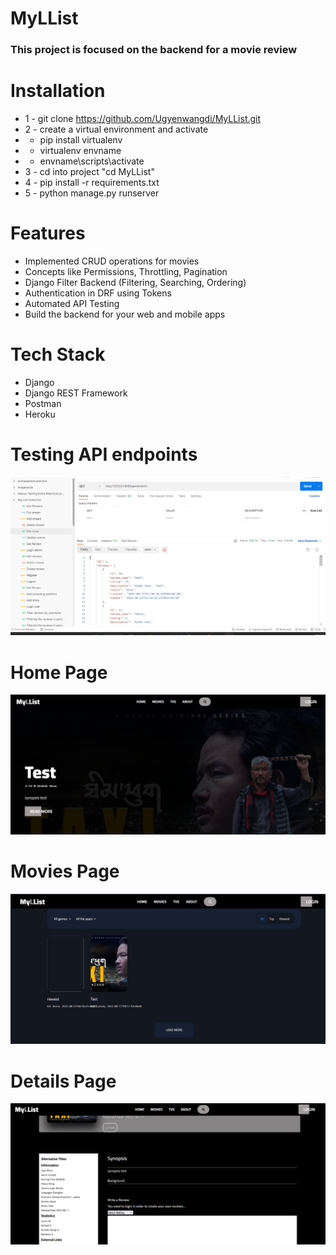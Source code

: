 # MyLList

### This project is focused on the backend for a movie review

# Installation
* 1 - git clone https://github.com/Ugyenwangdi/MyLList.git
* 2 - create a virtual environment and activate
*  - pip install virtualenv
*  - virtualenv envname
*  - envname\scripts\activate
* 3 - cd into project "cd MyLList"
* 4 - pip install -r requirements.txt
* 5 - python manage.py runserver



# Features
* Implemented CRUD operations for movies
* Concepts like Permissions, Throttling, Pagination
* Django Filter Backend (Filtering, Searching, Ordering)
* Authentication in DRF using Tokens
* Automated API Testing
* Build the backend for your web and mobile apps


# Tech Stack
* Django
* Django REST Framework
* Postman
* Heroku

# Testing API endpoints
<img src="myllist.png">  

# Home Page
<img src="home.png">  


# Movies Page
<img src="movies.png">  

# Details Page
<img src="details.png">  



